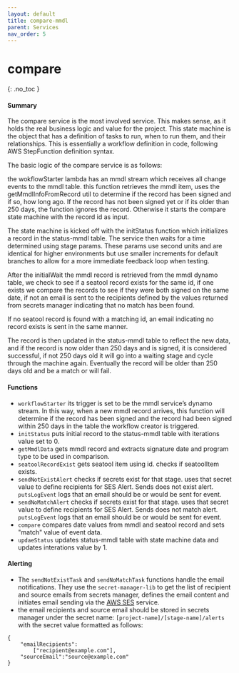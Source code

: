 ```yaml
---
layout: default
title: compare-mmdl
parent: Services
nav_order: 5
---
```


# compare

{: .no_toc }

#### Summary

The compare service is the most involved service. This makes sense, as it holds the real business logic and value for the project. This state machine is the object that has a definition of tasks to run, when to run them, and their relationships. This is essentially a workflow definition in code, following AWS StepFunction definition syntax.

The basic logic of the compare service is as follows:

the wokflowStarter lambda has an mmdl stream which receives all change events to the mmdl table. this function retrieves the mmdl item, uses the getMmdlInfoFromRecord util to determine if the record has been signed and if so, how long ago. If the record has not been signed yet or if its older than 250 days, the function ignores the record. Otherwise it starts the compare state machine with the record id as input.

The state machine is kicked off with the initStatus function which initializes a record in the status-mmdl table.
The service then waits for a time determined using stage params. These params use second units and are identical for higher environments but use smaller increments for default branches to allow for a more immediate feedback loop when testing.

After the initialWait the mmdl record is retrieved from the mmdl dynamo table, we check to see if a seatool record exists for the same id, if one exists we compare the records to see if they were both signed on the same date, if not an email is sent to the recipients defined by the values returned from secrets manager indicating that no match has been found.

If no seatool record is found with a matching id, an email indicating no record exists is sent in the same manner.

The record is then updated in the status-mmdl table to reflect the new data, and if the record is now older than 250 days and is signed, it is considered successful, if not 250 days old it will go into a waiting stage and cycle through the machine again. Eventually the record will be older than 250 days old and be a match or will fail.

#### Functions

- `workflowStarter` its trigger is set to be the mmdl service’s dynamo stream. In this way, when a new mmdl record arrives, this function will determine if the record has been signed and the record had been signed within 250 days in the table the workflow creator is triggered.
- `initStatus` puts initial record to the status-mmdl table with iterations value set to 0.
- `getMmdlData` gets mmdl record and extracts signature date and program type to be used in comparison.
- `seatoolRecordExist` gets seatool item using id. checks if seatoolItem exists.
- `sendNotExistAlert` checks if secrets exist for that stage. uses that secret value to define recipients for SES Alert. Sends does not exist alert. `putsLogEvent` logs that an email should be or would be sent for event.
- `sendNoMatchAlert` checks if secrets exist for that stage. uses that secret value to define recipients for SES Alert. Sends does not match alert. `putsLogEvent` logs that an email should be or would be sent for event.
- `compare` compares date values from mmdl and seatool record and sets "match" value of event data.
- `updaeStatus` updates status-mmdl table with state machine data and updates interations value by 1.

#### Alerting
- The `sendNotExistTask` and `sendNoMatchTask` functions handle the email notifications. They use the `secret-manager-lib` to get the list of recipient and source emails from secrets manager, defines the email content and initiates email sending via the [AWS SES](https://aws.amazon.com/ses/) service.
- the email recipients and source email should be stored in secrets manager under the secret name: `[project-name]/[stage-name]/alerts` with the secret value formatted as follows:

```
{
    "emailRecipients":
        ["recipient@example.com"],
    "sourceEmail":"source@example.com"
}
```

